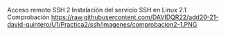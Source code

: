 
Acceso remoto SSH
2 Instalación del servicio SSH en Linux
2.1 Comprobación
https://raw.githubusercontent.com/DAVIDQR22/add20-21-david-quintero/U1/Practica2/ssh/imagenes/comprobacion2-1.PNG
